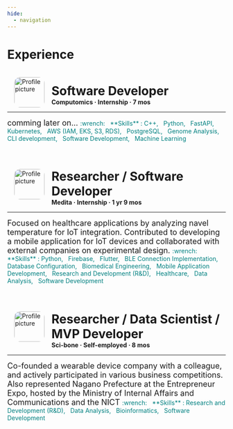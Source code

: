 ```yaml
---
hide:
  - navigation
---
```


# Experience
<br>

<!-- Computomics -->
<img src="../img/logo-computomics.jpg" alt="Profile picture" width="70rem" style="float: left; margin: 0rem 1rem; border-radius: 20%; overflow: hidden;"/>

<h1 style="margin: 0.9rem 0rem 0rem 5rem; font-weight: bold;">
    Software Developer
</h1>
<h4 style="margin: 0rem;">Computomics · Internship · 7 mos</h4>

---
<font size=4rem>
comming later on...
</font>

<span style="color: teal;">
:wrench: &nbsp; **Skills** : C++, &nbsp; Python, &nbsp; FastAPI, &nbsp; Kubernetes, &nbsp; AWS (IAM, EKS, S3, RDS), &nbsp; PostgreSQL, &nbsp; Genome Analysis, &nbsp; CLI development, &nbsp; Software Development, &nbsp; Machine Learning
</span>

<br><br>


<!-- Medita -->
<img src="../img/logo-medita.jpg" alt="Profile picture" width="70rem" style="float: left; margin: 0rem 1rem; border-radius: 20%; overflow: hidden;"/>

<h1 style="margin: 0.9rem 0rem 0rem 5rem; font-weight: bold;">
    Researcher / Software Developer
</h1>
<h4 style="margin: 0rem;">Medita · Internship · 1 yr 9 mos</h4>

---
<font size=4rem>
Focused on healthcare applications by analyzing navel temperature for IoT integration. Contributed to developing a mobile application for IoT devices and collaborated with external companies on experimental design.
</font>

<span style="color: teal;">
:wrench: &nbsp; **Skills** : Python, &nbsp; Firebase, &nbsp; Flutter, &nbsp; BLE Connection Implementation, &nbsp; Database Configuration, &nbsp; Biomedical Engineering, &nbsp; Mobile Application Development, &nbsp; Research and Development (R&D), &nbsp; Healthcare, &nbsp; Data Analysis, &nbsp; Software Development
</span>

<br><br>


<!-- Sci-bone -->
<img src="../img/logo-sci-bone.jpg" alt="Profile picture" width="70rem" style="float: left; margin: 0rem 1rem; border-radius: 20%; overflow: hidden;"/>

<h1 style="margin: 0.9rem 0rem 0rem 5rem; font-weight: bold;">
    Researcher / Data Scientist / MVP Developer
</h1>
<h4 style="margin: 0rem;">Sci-bone · Self-employed · 8 mos</h4>

---
<font size=4rem>
Co-founded a wearable device company with a colleague, and actively participated in various business competitions. Also represented Nagano Prefecture at the Entrepreneur Expo, hosted by the Ministry of Internal Affairs and Communications and the NICT
</font>

<span style="color: teal;">
:wrench: &nbsp; **Skills** : Research and Development (R&D), &nbsp; Data Analysis, &nbsp; Bioinformatics, &nbsp; Software Development
</span>

<br><br>
